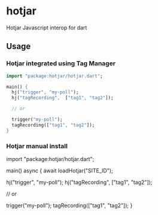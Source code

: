 # hotjar

Hotjar Javascript interop for dart

## Usage

### Hotjar integrated using Tag Manager

```dart
import "package:hotjar/hotjar.dart";

main() {
  hj("trigger", "my-poll");
  hj("tagRecording",  ["tag1", "tag2"]);

  // or

  trigger("my-poll");
  tagRecording(["tag1", "tag2"]);
}
```

### Hotjar manual install

import "package:hotjar/hotjar.dart";

main() async {
  await loadHotjar("SITE_ID");

  hj("trigger", "my-poll");
  hj("tagRecording",  ["tag1", "tag2"]);

  // or

  trigger("my-poll");
  tagRecording(["tag1", "tag2"]);
}